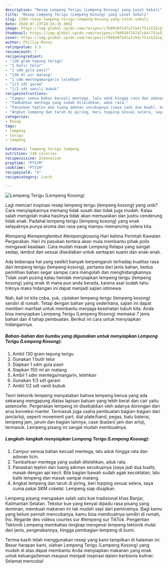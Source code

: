 ```yaml
---
description: "Resep Lempeng Terigu (Lempeng Kosong) yang Lezat Sekali"
title: "Resep Lempeng Terigu (Lempeng Kosong) yang Lezat Sekali"
slug: 1288-resep-lempeng-terigu-lempeng-kosong-yang-lezat-sekali
date: 2020-07-23T18:34:19.366Z
image: https://img-global.cpcdn.com/recipes/c768910f247a7cb4/751x532cq70/lempeng-terigu-lempeng-kosong-foto-resep-utama.jpg
thumbnail: https://img-global.cpcdn.com/recipes/c768910f247a7cb4/751x532cq70/lempeng-terigu-lempeng-kosong-foto-resep-utama.jpg
cover: https://img-global.cpcdn.com/recipes/c768910f247a7cb4/751x532cq70/lempeng-terigu-lempeng-kosong-foto-resep-utama.jpg
author: Phillip Munoz
ratingvalue: 3.5
reviewcount: 7
recipeingredient:
- "130 gram tepung terigu"
- "1 butir telur"
- "1 sdm gula pasir"
- "150 ml air matang"
- "1 sdm mentegamargarin lelehkan"
- "1/3 sdt garam"
- "1/2 sdt vanili bubuk"
recipeinstructions:
- "Campur semua bahan kecuali mentega, lalu aduk hingga rata dan adonan licin."
- "Tambahkan mentega yang sudah dilelehkan, aduk rata."
- "Panaskan teplon dan tuang adonan secukupnya (saya jadi dua buah), masak dengan api kecil. Bila bagian bawah sudah agak kecoklatan, lalu balik lempeng dan masak sampai matang."
- "Angkat lempeng dan taruh di piring, beri topping sesuai selera, saya cuma pakai SKM cokelat. Lempeng siap disajikan."
categories:
- Resep
tags:
- lempeng
- terigu
- lempeng

katakunci: lempeng terigu lempeng 
nutrition: 230 calories
recipecuisine: Indonesian
preptime: "PT37M"
cooktime: "PT31M"
recipeyield: "4"
recipecategory: Lunch

---
```



![Lempeng Terigu (Lempeng Kosong)](https://img-global.cpcdn.com/recipes/c768910f247a7cb4/751x532cq70/lempeng-terigu-lempeng-kosong-foto-resep-utama.jpg)

Lagi mencari inspirasi resep lempeng terigu (lempeng kosong) yang unik? Cara menyiapkannya memang tidak susah dan tidak juga mudah. Kalau salah mengolah maka hasilnya tidak akan memuaskan dan justru cenderung tidak enak. Padahal lempeng terigu (lempeng kosong) yang enak selayaknya punya aroma dan rasa yang mampu memancing selera kita.

#lempeng #lempenglembut #lempengkosong Hari kelima Perintah Kawalan Pergerakan. Hari ini pasukan tentera akan mula membantu pihak polis mengawal keadaan. Cara mudah masak Lempeng Kelapa yang sangat sedap, lembut dan sesuai disediakan untuk santapan suami dan anak-anak.

Ada beberapa hal yang sedikit banyak berpengaruh terhadap kualitas rasa dari lempeng terigu (lempeng kosong), pertama dari jenis bahan, kedua pemilihan bahan segar sampai cara mengolah dan menghidangkannya. Tidak usah pusing kalau hendak menyiapkan lempeng terigu (lempeng kosong) yang enak di mana pun anda berada, karena asal sudah tahu triknya maka hidangan ini dapat menjadi sajian istimewa.


Nah, kali ini kita coba, yuk, ciptakan lempeng terigu (lempeng kosong) sendiri di rumah. Tetap dengan bahan yang sederhana, sajian ini dapat memberi manfaat untuk membantu menjaga kesehatan tubuh kita. Anda bisa menyiapkan Lempeng Terigu (Lempeng Kosong) memakai 7 jenis bahan dan 4 tahap pembuatan. Berikut ini cara untuk menyiapkan hidangannya.

<!--inarticleads1-->

##### Bahan-bahan dan bumbu yang digunakan untuk menyiapkan Lempeng Terigu (Lempeng Kosong):

1. Ambil 130 gram tepung terigu
1. Gunakan 1 butir telur
1. Siapkan 1 sdm gula pasir
1. Siapkan 150 ml air matang
1. Ambil 1 sdm mentega/margarin, lelehkan
1. Gunakan 1/3 sdt garam
1. Ambil 1/2 sdt vanili bubuk


Teori tektonik lempeng menyatakan bahwa lempeng benua yang ada sekarang mengapung diatas lapisan batuan yang lebih berat dan cair yaitu astenosfer. Pergerakan lempeng ini disebabkan oleh adanya dorongan dari arus konveksi mantel. Termasuk juga usaha pembuatan bagian-bagian dari jam/arloji, seperti movement part, dial plate/hand, pegas, batu baterai, lempeng jam, jarum dan bagian lainnya, case (badan) jam dan arloji, termasuk. Lempeng pisang ini sangat mudah membuatnya. 

<!--inarticleads2-->

##### Langkah-langkah menyiapkan Lempeng Terigu (Lempeng Kosong):

1. Campur semua bahan kecuali mentega, lalu aduk hingga rata dan adonan licin.
1. Tambahkan mentega yang sudah dilelehkan, aduk rata.
1. Panaskan teplon dan tuang adonan secukupnya (saya jadi dua buah), masak dengan api kecil. Bila bagian bawah sudah agak kecoklatan, lalu balik lempeng dan masak sampai matang.
1. Angkat lempeng dan taruh di piring, beri topping sesuai selera, saya cuma pakai SKM cokelat. Lempeng siap disajikan.


Lempeng pisang merupakan salah satu kue tradisional khas Banjar, Kalimantan Selatan. Tekstur kue yang kenyal dipadu rasa pisang yang dominan, membuat makanan ini tak mudah sepi dari peminatnya. Bagi kamu yang belum pernah mencobanya, kamu bisa membuatnya sendiri di rumah, lho. Regarde des vidéos courtes sur #lempeng sur TikTok. Pengertian Tektonik Lempeng membahas lengkap mengenai lempeng tektonik mulai dari jenis, pergerakannya, hingga pembagian lempeng di bumi. 

Terima kasih telah menggunakan resep yang kami tampilkan di halaman ini. Besar harapan kami, olahan Lempeng Terigu (Lempeng Kosong) yang mudah di atas dapat membantu Anda menyiapkan makanan yang enak untuk keluarga/teman maupun menjadi inspirasi dalam berbisnis kuliner. Selamat mencoba!
